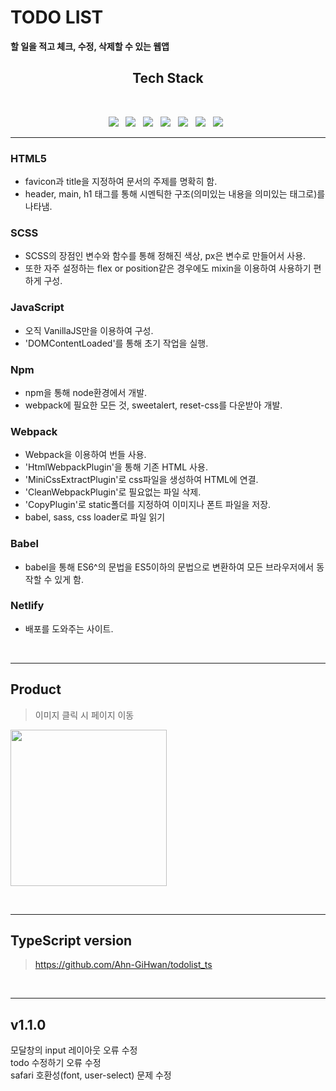 # TODO LIST

**할 일을 적고 체크, 수정, 삭제할 수 있는 웹앱**

<h2 align="center"><b> Tech Stack </b></h2>
</br>
<p align="center">
<img src="https://img.shields.io/badge/HTML5-E34F26?style=flat-square&logo=HTML5&logoColor=white"/></a> &nbsp
<img src="https://img.shields.io/badge/SCSS-CC6699?style=flat-square&logo=SASS&logoColor=white"/></a> &nbsp
<img src="https://img.shields.io/badge/JavaScript-F7DF1E?style=flat-square&logo=JavaScript&logoColor=white"/></a> &nbsp
<img src="https://img.shields.io/badge/Npm-CB3837?style=flat-square&logo=Npm&logoColor=white"/></a> &nbsp
<img src="https://img.shields.io/badge/Webpack-8DD6F9?style=flat-square&logo=webpack&logoColor=white"/></a> &nbsp
<img src="https://img.shields.io/badge/Babel-F9DC3E?style=flat-square&logo=Babel&logoColor=white"/></a> &nbsp
<img src="https://img.shields.io/badge/Netlify-00C7B7?style=flat-square&logo=Netlify&logoColor=white"/></a> &nbsp
<hr>

### HTML5

- favicon과 title을 지정하여 문서의 주제를 명확히 함.
- header, main, h1 태그를 통해 시멘틱한 구조(의미있는 내용을 의미있는 태그로)를 나타냄.

### SCSS

- SCSS의 장점인 변수와 함수를 통해 정해진 색상, px은 변수로 만들어서 사용.
- 또한 자주 설정하는 flex or position같은 경우에도 mixin을 이용하여 사용하기 편하게 구성.

### JavaScript

- 오직 VanillaJS만을 이용하여 구성.
- 'DOMContentLoaded'를 통해 초기 작업을 실행.

### Npm

- npm을 통해 node환경에서 개발.
- webpack에 필요한 모든 것, sweetalert, reset-css를 다운받아 개발.

### Webpack

- Webpack을 이용하여 번들 사용.
- 'HtmlWebpackPlugin'을 통해 기존 HTML 사용.
- 'MiniCssExtractPlugin'로 css파일을 생성하여 HTML에 연결.
- 'CleanWebpackPlugin'로 필요없는 파일 삭제.
- 'CopyPlugin'로 static폴더를 지정하여 이미지나 폰트 파일을 저장.
- babel, sass, css loader로 파일 읽기

### Babel

- babel을 통해 ES6^의 문법을 ES5이하의 문법으로 변환하여 모든 브라우저에서 동작할 수 있게 함.

### Netlify

- 배포를 도와주는 사이트.

<br>
<hr>

##

## Product

> 이미지 클릭 시 페이지 이동

[<img src="https://images.velog.io/images/ahngh/post/a72e1ec3-6272-43e8-8ff1-43080e67ce2b/%E1%84%89%E1%85%B3%E1%84%8F%E1%85%B3%E1%84%85%E1%85%B5%E1%86%AB%E1%84%89%E1%85%A3%E1%86%BA%202021-09-26%20%E1%84%8B%E1%85%A9%E1%84%92%E1%85%AE%206.05.37.png" width="250">](https://skytodo.netlify.app/)

<br>
<hr>

## TypeScript version

> https://github.com/Ahn-GiHwan/todolist_ts

<br>
<hr>

## v1.1.0

모달창의 input 레이아웃 오류 수정 <br>
todo 수정하기 오류 수정 <br>
safari 호환성(font, user-select) 문제 수정 <br>
